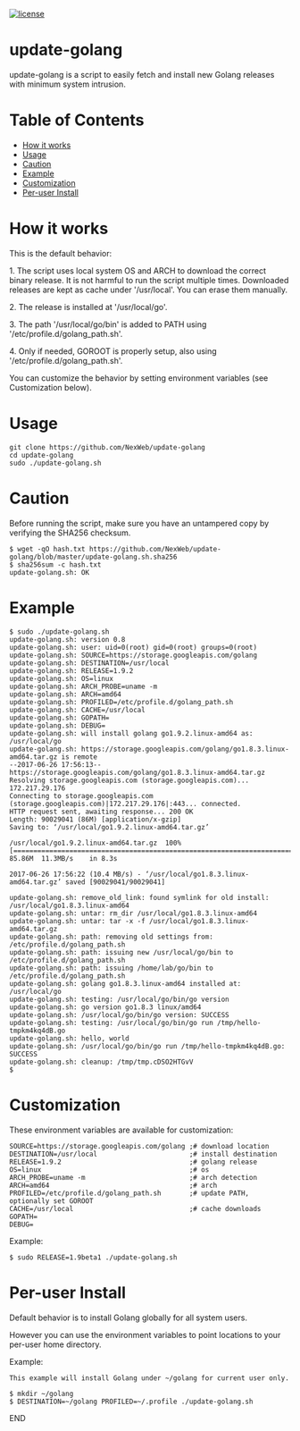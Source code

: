 [![license](http://img.shields.io/badge/license-MIT-blue.svg)](https://github.com/NexWeb/update-golang/blob/master/LICENSE)


# update-golang
update-golang is a script to easily fetch and install new Golang releases with minimum system intrusion.

Table of Contents
=================

  * [How it works](#how-it-works)
  * [Usage](#usage)
  * [Caution](#caution)
  * [Example](#example)
  * [Customization](#customization)
  * [Per\-user Install](#per-user-install)


How it works
============

This is the default behavior:

1\. The script uses local system OS and ARCH to download the correct binary release. It is not harmful to run the script multiple times. Downloaded releases are kept as cache under '/usr/local'. You can erase them manually.

2\. The release is installed at '/usr/local/go'.

3\. The path '/usr/local/go/bin' is added to PATH using '/etc/profile.d/golang_path.sh'.

4\. Only if needed, GOROOT is properly setup, also using '/etc/profile.d/golang_path.sh'.

You can customize the behavior by setting environment variables (see Customization below).

Usage
=====

    git clone https://github.com/NexWeb/update-golang
    cd update-golang
    sudo ./update-golang.sh

Caution
=======

Before running the script, make sure you have an untampered copy by verifying the SHA256 checksum.

    $ wget -qO hash.txt https://github.com/NexWeb/update-golang/blob/master/update-golang.sh.sha256
    $ sha256sum -c hash.txt
    update-golang.sh: OK

Example
=======

    $ sudo ./update-golang.sh
    update-golang.sh: version 0.8
    update-golang.sh: user: uid=0(root) gid=0(root) groups=0(root)
    update-golang.sh: SOURCE=https://storage.googleapis.com/golang
    update-golang.sh: DESTINATION=/usr/local
    update-golang.sh: RELEASE=1.9.2
    update-golang.sh: OS=linux
    update-golang.sh: ARCH_PROBE=uname -m
    update-golang.sh: ARCH=amd64
    update-golang.sh: PROFILED=/etc/profile.d/golang_path.sh
    update-golang.sh: CACHE=/usr/local
    update-golang.sh: GOPATH=
    update-golang.sh: DEBUG=
    update-golang.sh: will install golang go1.9.2.linux-amd64 as: /usr/local/go
    update-golang.sh: https://storage.googleapis.com/golang/go1.8.3.linux-amd64.tar.gz is remote
    --2017-06-26 17:56:13--  https://storage.googleapis.com/golang/go1.8.3.linux-amd64.tar.gz
    Resolving storage.googleapis.com (storage.googleapis.com)... 172.217.29.176
    Connecting to storage.googleapis.com (storage.googleapis.com)|172.217.29.176|:443... connected.
    HTTP request sent, awaiting response... 200 OK
    Length: 90029041 (86M) [application/x-gzip]
    Saving to: ‘/usr/local/go1.9.2.linux-amd64.tar.gz’

    /usr/local/go1.9.2.linux-amd64.tar.gz  100%[=========================================================================>]  85.86M  11.3MB/s    in 8.3s

    2017-06-26 17:56:22 (10.4 MB/s) - ‘/usr/local/go1.8.3.linux-amd64.tar.gz’ saved [90029041/90029041]

    update-golang.sh: remove_old_link: found symlink for old install: /usr/local/go1.8.3.linux-amd64
    update-golang.sh: untar: rm_dir /usr/local/go1.8.3.linux-amd64
    update-golang.sh: untar: tar -x -f /usr/local/go1.8.3.linux-amd64.tar.gz
    update-golang.sh: path: removing old settings from: /etc/profile.d/golang_path.sh
    update-golang.sh: path: issuing new /usr/local/go/bin to /etc/profile.d/golang_path.sh
    update-golang.sh: path: issuing /home/lab/go/bin to /etc/profile.d/golang_path.sh
    update-golang.sh: golang go1.8.3.linux-amd64 installed at: /usr/local/go
    update-golang.sh: testing: /usr/local/go/bin/go version
    update-golang.sh: go version go1.8.3 linux/amd64
    update-golang.sh: /usr/local/go/bin/go version: SUCCESS
    update-golang.sh: testing: /usr/local/go/bin/go run /tmp/hello-tmpkm4kq4dB.go
    update-golang.sh: hello, world
    update-golang.sh: /usr/local/go/bin/go run /tmp/hello-tmpkm4kq4dB.go: SUCCESS
    update-golang.sh: cleanup: /tmp/tmp.cDSO2HTGvV
    $

Customization
=============

These environment variables are available for customization:

    SOURCE=https://storage.googleapis.com/golang ;# download location
    DESTINATION=/usr/local                       ;# install destination
    RELEASE=1.9.2                                ;# golang release
    OS=linux                                     ;# os
    ARCH_PROBE=uname -m                          ;# arch detection
    ARCH=amd64                                   ;# arch
    PROFILED=/etc/profile.d/golang_path.sh       ;# update PATH, optionally set GOROOT
    CACHE=/usr/local                             ;# cache downloads
    GOPATH=
    DEBUG=


Example:

    $ sudo RELEASE=1.9beta1 ./update-golang.sh

Per-user Install
================

Default behavior is to install Golang globally for all system users.

However you can use the environment variables to point locations to your per-user home directory.

Example:

    This example will install Golang under ~/golang for current user only.
    
    $ mkdir ~/golang
    $ DESTINATION=~/golang PROFILED=~/.profile ./update-golang.sh

END
